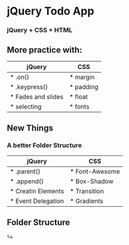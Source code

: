 # jQuery Todo App
### jQuery + CSS + HTML

## More practice with:




| jQuery             | CSS       |
| ------------------ | --------- |
| * .on()            | * margin  |
| * .keypress()      | * padding |
| * Fades and slides | * float   |
| * selecting        | * fonts   |

## New Things
### A better Folder Structure

| jQuery             | CSS            |
| ------------------ | -------------- |
| * .parent()        | * Font-Awesome |
| * .append()        | * Box-Shadow   |
| * Creatin Elements | * Transition   |
| * Event Delegation | * Gradients    |

## Folder Structure

:arrow_right_hook: